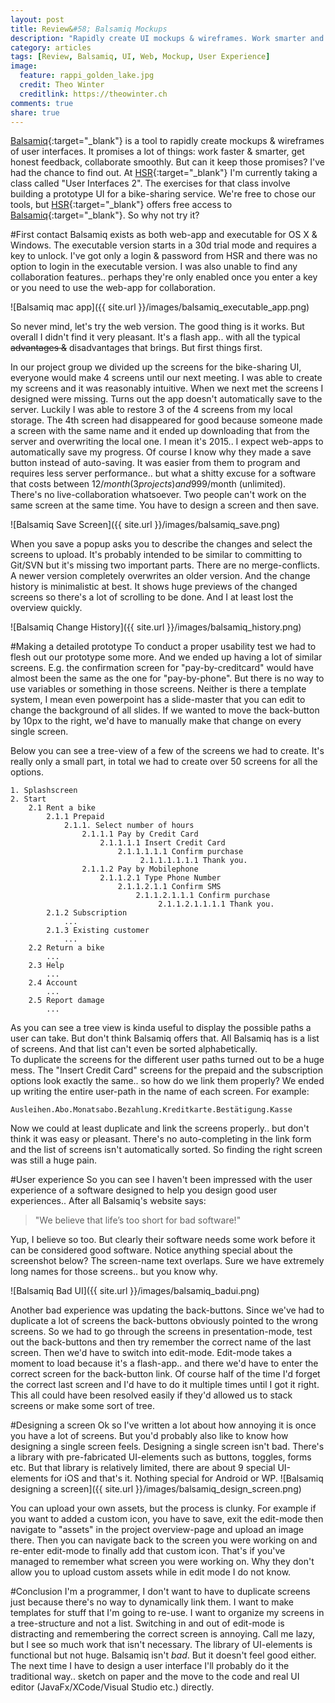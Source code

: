 ```yaml
---
layout: post
title: Review&#58; Balsamiq Mockups
description: "Rapidly create UI mockups & wireframes. Work smarter and collaborate smoothly. But can Balsamiq keep those promises? I've had the opportunity to use it for UI2 class at HSR and here's my opinion."
category: articles
tags: [Review, Balsamiq, UI, Web, Mockup, User Experience]
image:
  feature: rappi_golden_lake.jpg
  credit: Theo Winter
  creditlink: https://theowinter.ch
comments: true
share: true
---
```


[Balsamiq](https://balsamiq.com/){:target="_blank"} is a tool to rapidly create mockups & wireframes of user interfaces.
It promises a lot of things: work faster & smarter, get honest feedback, collaborate smoothly. But can it keep those promises?
I've had the chance to find out. At [HSR](http://www.hsr.ch/){:target="_blank"} I'm currently taking a class called 
"User Interfaces 2". The exercises for that class involve building a prototype UI for a bike-sharing service. We're free 
to chose our tools, but [HSR](http://www.hsr.ch/){:target="_blank"} offers free access to 
[Balsamiq](https://balsamiq.com/){:target="_blank"}. So why not try it?  


#First contact
Balsamiq exists as both web-app and executable for OS X & Windows. The executable version starts in a 30d trial mode 
and requires a key to unlock. I've got only a login & password from HSR and there was no option to login in the 
executable version. I was also unable to find any collaboration features.. perhaps they're only enabled once 
you enter a key or you need to use the web-app for collaboration.  

![Balsamiq mac app]({{ site.url }}/images/balsamiq_executable_app.png)

So never mind, let's try the web version. The good thing is it works. But overall I didn't find it very pleasant. 
It's a flash app.. with all the typical <s>advantages &</s> disadvantages that brings. But first things first.   

In our project group we divided up the screens for the bike-sharing UI, everyone would make 4 screens until our 
next meeting. I was able to create my screens and it was reasonably intuitive. When we next met the screens I designed
were missing. Turns out the app doesn't automatically save to the server. Luckily I was able to restore 3 of the 4 screens 
from my local storage. The 4th screen had disappeared for good because someone made a screen with the same name 
and it ended up downloading that from the server and overwriting the local one. I mean it's 2015.. I expect web-apps
to automatically save my progress. 
Of course I know why they made a save button instead of auto-saving. It was easier from them to program and requires less 
server performance.. but what a shitty excuse for a software that costs between 12$/month (3projects) and 999$/month (unlimited).  
There's no live-collaboration whatsoever. Two people can't work on the same screen at the same time. You have to design
a screen and then save.

![Balsamiq Save Screen]({{ site.url }}/images/balsamiq_save.png)

When you save a popup asks you to describe the changes and select the screens to upload. It's 
probably intended to be similar to committing to Git/SVN but it's missing two important parts. There are no merge-conflicts. 
A newer version completely overwrites an older version. And the change history is minimalistic at best. It shows
huge previews of the changed screens so there's a lot of scrolling to be done. And I at least lost the overview quickly.

![Balsamiq Change History]({{ site.url }}/images/balsamiq_history.png)

#Making a detailed prototype
To conduct a proper usability test we had to flesh out our prototype some more. And we ended up having a lot of similar screens.
E.g. the confirmation screen for "pay-by-creditcard" would have almost been the same as the one for "pay-by-phone". 
But there is no way to use variables or something in those screens. Neither is there a template system, I mean 
even powerpoint has a slide-master that you can edit to change the background of all slides. If we wanted to move the 
back-button by 10px to the right, we'd have to manually make that change on every single screen.  

Below you can see a tree-view of a few of the screens we had to create. It's really only a small part, in total we had to create over 
50 screens for all the options.

    1. Splashscreen
    2. Start
        2.1 Rent a bike
            2.1.1 Prepaid
                2.1.1. Select number of hours
                    2.1.1.1 Pay by Credit Card
                        2.1.1.1.1 Insert Credit Card
                            2.1.1.1.1.1 Confirm purchase
                                 2.1.1.1.1.1.1 Thank you.
                    2.1.1.2 Pay by Mobilephone
                        2.1.1.2.1 Type Phone Number
                            2.1.1.2.1.1 Confirm SMS
                                2.1.1.2.1.1.1 Confirm purchase
                                     2.1.1.2.1.1.1.1 Thank you.
            2.1.2 Subscription
                ...
            2.1.3 Existing customer
                ...
        2.2 Return a bike
            ...
        2.3 Help
            ...
        2.4 Account
            ...
        2.5 Report damage
            ...
        
As you can see a tree view is kinda useful to display the possible paths a user can take. But don't think Balsamiq 
offers that. All Balsamiq has is a list of screens. And that list can't even be sorted alphabetically.   
To duplicate the screens for the different user paths turned out to be a huge mess. The "Insert Credit Card" screens 
for the prepaid and the subscription options look exactly the same.. so how do we link them properly?
We ended up writing the entire user-path in the name of each screen. For example:

    Ausleihen.Abo.Monatsabo.Bezahlung.Kreditkarte.Bestätigung.Kasse
    
Now we could at least duplicate and link the screens properly.. but don't think it was easy or pleasant. There's no
auto-completing in the link form and the list of screens isn't automatically sorted. So finding the right screen was 
still a huge pain.

#User experience
So you can see I haven't been impressed with the user experience of a software designed to help you design good user
experiences.. After all Balsamiq's website says:

 > "We believe that life’s too short for bad software!"
 
Yup, I believe so too. But clearly their software needs some work before it can be considered good software. Notice 
anything special about the screenshot below? The screen-name text overlaps. Sure we have extremely long names for those 
screens.. but you know why.

![Balsamiq Bad UI]({{ site.url }}/images/balsamiq_badui.png)

Another bad experience was updating the back-buttons. Since we've had to duplicate a lot of screens the back-buttons obviously 
pointed to the wrong screens. So we had to go through the screens in presentation-mode, test out the back-buttons and then try 
remember the correct name of the last screen. Then we'd have to switch into edit-mode. Edit-mode takes a moment to load because it's 
a flash-app.. and there we'd have to enter the correct screen for the back-button link. Of course half of the time I'd forget the 
correct last screen and I'd have to do it multiple times until I got it right.
This all could have been resolved easily if they'd allowed us to stack screens or make some sort of tree.

#Designing a screen
Ok so I've written a lot about how annoying it is once you have a lot of screens. But you'd probably also like to know 
how designing a single screen feels.
Designing a single screen isn't bad. There's a library with pre-fabricated UI-elements such as buttons, toggles, forms etc. 
But that library is relatively limited, there are about 9 special UI-elements for iOS and that's it. Nothing special
for Android or WP. 
![Balsamiq designing a screen]({{ site.url }}/images/balsamiq_design_screen.png)

You can upload your own assets, but the process is clunky. For example if you want to added a custom icon, you have to save, exit the edit-mode 
then navigate to "assets" in the project overview-page and upload an image there. Then you can navigate back to the screen you were working on and re-enter edit-mode to finally 
add that custom icon. That's if you've managed to remember what screen you were working on. Why they don't allow you to upload custom assets while in edit mode 
I do not know.

#Conclusion
I'm a programmer, I don't want to have to duplicate screens just because there's no way to dynamically link them. I want to make templates 
for stuff that I'm going to re-use. I want to organize my screens in a tree-structure and not a list. 
Switching in and out of edit-mode is distracting and remembering the correct screen is annoying. Call me lazy, but I see so much work that isn't necessary.
The library of UI-elements is functional but not huge. Balsamiq isn't _bad_. But it doesn't feel good either.  
The next time I have to design a user interface I'll probably do it the traditional way.. sketch on paper and the move to 
the code and real UI editor (JavaFx/XCode/Visual Studio etc.) directly.